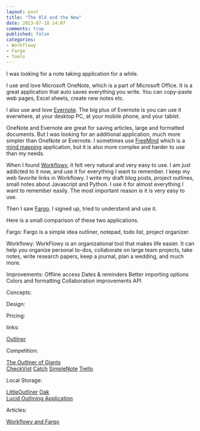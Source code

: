 ```yaml
---
layout: post
title: "The Old and the New"
date: 2013-07-18 14:07
comments: true
published: false
categories: 
- Workflowy
- Fargo
- Tools
---
```


I was looking for a note taking application for a while.

I use and love Microsoft OneNote, which is a part of Microsoft Office. It is a great application that auto saves everything you write. You can copy-paste web pages, Excel sheets, create new notes etc.

I also use and love [Evernote](http://evernote.com/). The big plus of Evernote is you can use it everwhere, at your desktop PC, at your mobile phone, and your tablet.

OneNote and Evernote are great for saving articles, large and formatted documents. But I was looking for an additional application, much more simpler than OneNote or Evernote. I sometimes use [FreeMind](http://freemind.sourceforge.net/wiki/index.php/Main_Page) which is a [mind mapping](http://en.wikipedia.org/wiki/Mind_map) application, but it is also more complex and harder to use than my needs.

When I found [Workflowy](https://workflowy.com/?ref=14e3069c), it felt very natural and very easy to use. I am just addicted to it now, and use it for everything I want to remember. I keep my web favorite links in Workflowy. I write my draft blog posts, project outlines, small notes about Javascript and Python. I use it for almost everything I want to remember easily. The most important reason is it is very easy to use.

Then I saw [Fargo](http://fargo.io/). I signed up, tried to understand and use it.

Here is a small comparison of these two applications.

Fargo: Fargo is a simple idea outliner, notepad, todo list, project organizer.


Workflowy: WorkFlowy is an organizational tool that makes life easier. It can help you organize personal to-dos, collaborate on large team projects, take notes, write research papers, keep a journal, plan a wedding, and much more.

Improvements:
Offline access
Dates & reminders
Better importing options
Colors and formatting
Collaboration improvements
API

Concepts:

Design:

Pricing:

links:


[Outliner](http://en.wikipedia.org/wiki/Outliner)

Competition:

[The Outliner of Giants](http://www.theoutlinerofgiants.com/)  
[CheckVist](https://checkvist.com/)
[Catch](https://catch.com/)
[SimpleNote](http://simple-note.appspot.com/)
[Trello](https://trello.com/)

Local Storage:

[LittleOutliner](http://littleoutliner.com/)
[Oak](oakoutliner.com)  
[Lucid Outlining Application](http://www.lucidgreen.net/loa/#)

Articles:

[Workflowy and Fargo](http://jack.wordpress.com/2013/06/09/workflowy-and-fargo/)

